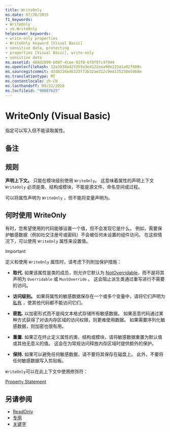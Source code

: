 ```yaml
---
title: WriteOnly
ms.date: 07/20/2015
f1_keywords:
- WriteOnly
- vb.WriteOnly
helpviewer_keywords:
- write-only properties
- WriteOnly keyword [Visual Basic]
- sensitive data, protecting
- properties [Visual Basic], write-only
- sensitive data
ms.assetid: 488d2899-b09f-4cee-92f0-6f9f9fc4f944
ms.openlocfilehash: 12a1030a423359a3e4122eea98e223a1a02f680c
ms.sourcegitcommit: d2db216e46323f73b32ae312c9e4135258e5d68e
ms.translationtype: MT
ms.contentlocale: zh-CN
ms.lasthandoff: 09/22/2020
ms.locfileid: "90867625"
---
```

# <a name="writeonly-visual-basic"></a>WriteOnly (Visual Basic)

指定可以写入但不能读取属性。  
  
## <a name="remarks"></a>备注  
  
## <a name="rules"></a>规则  

 **声明上下文。** 只能在模块级别使用 `WriteOnly`。 这意味着属性的声明上下文 `WriteOnly` 必须是类、结构或模块，不能是源文件、命名空间或过程。  
  
 可以将属性声明为 `WriteOnly` ，但不能将变量声明为。  
  
## <a name="when-to-use-writeonly"></a>何时使用 WriteOnly  

 有时，您希望使用的代码能够设置一个值，但不会发现它是什么。 例如，需要保护敏感数据（例如社交注册号或密码）不会被任何未设置的组件访问。 在这些情况下，可以使用 `WriteOnly` 属性来设置值。  
  
> [!IMPORTANT]
> 定义和使用 `WriteOnly` 属性时，请考虑下列附加保护措施：  
  
- **取代.** 如果该属性是类的成员，则允许它默认为 [NotOverridable](notoverridable.md)，而不是将其声明为 `Overridable` 或 `MustOverride` 。 这会阻止派生类通过重写进行不需要的访问。  
  
- **访问级别。** 如果将属性的敏感数据保存在一个或多个变量中，请将它们声明为 [私有](private.md) ，使其他代码都不能访问它们。  
  
- **密匙.** 以加密形式而不是纯文本格式存储所有敏感数据。 如果恶意代码通过某种方式获得了对该内存区域的访问权限，则更难使用数据。 如果需要序列化敏感数据，则加密也很有用。  
  
- **重置.** 如果正在终止定义属性的类、结构或模块，请将敏感数据重置为默认值或其他无意义的值。 这会在为常规访问释放内存区域时提供额外的保护。  
  
- **保持.** 如果可以避免任何敏感数据，请不要将其保存在磁盘上。 此外，不要将任何敏感数据写入剪贴板。  
  
 `WriteOnly`可以在此上下文中使用修饰符：  
  
 [Property Statement](../statements/property-statement.md)  
  
## <a name="see-also"></a>另请参阅

- [ReadOnly](readonly.md)
- [专用](private.md)
- [关键字](../keywords/index.md)
